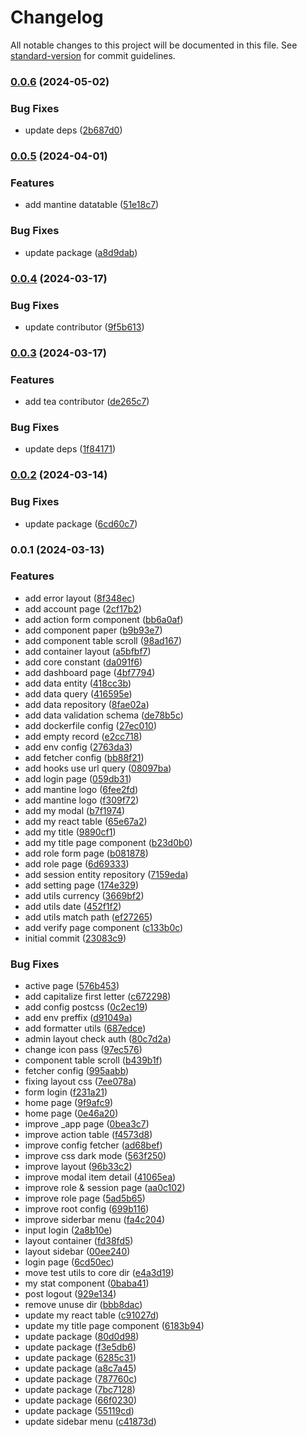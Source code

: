 # Changelog

All notable changes to this project will be documented in this file. See [standard-version](https://github.com/conventional-changelog/standard-version) for commit guidelines.

### [0.0.6](https://github.com/masb0ymas/nextine/compare/v0.0.5...v0.0.6) (2024-05-02)


### Bug Fixes

* update deps ([2b687d0](https://github.com/masb0ymas/nextine/commit/2b687d0d8161b523e83222083aec5bebe907f438))

### [0.0.5](https://github.com/masb0ymas/nextine/compare/v0.0.4...v0.0.5) (2024-04-01)


### Features

* add mantine datatable ([51e18c7](https://github.com/masb0ymas/nextine/commit/51e18c7a13fee27d69c47f73ccff037fee352ef4))


### Bug Fixes

* update package ([a8d9dab](https://github.com/masb0ymas/nextine/commit/a8d9daba59011f571232138a75708688d0f27580))

### [0.0.4](https://github.com/masb0ymas/nextine/compare/v0.0.3...v0.0.4) (2024-03-17)


### Bug Fixes

* update contributor ([9f5b613](https://github.com/masb0ymas/nextine/commit/9f5b6137752cb38751c954c3f0bd44b09099e5e1))

### [0.0.3](https://github.com/masb0ymas/nextine/compare/v0.0.2...v0.0.3) (2024-03-17)


### Features

* add tea contributor ([de265c7](https://github.com/masb0ymas/nextine/commit/de265c781a1bcb0f5769c77968cad44204e97882))


### Bug Fixes

* update deps ([1f84171](https://github.com/masb0ymas/nextine/commit/1f841711f8b4decf926c0bb1e54b2d17cdf50a05))

### [0.0.2](https://github.com/masb0ymas/create-expresso-app/compare/v0.0.1...v0.0.2) (2024-03-14)


### Bug Fixes

* update package ([6cd60c7](https://github.com/masb0ymas/create-expresso-app/commit/6cd60c78b1766942bafe091aaf768fa5c45a424c))

### 0.0.1 (2024-03-13)


### Features

* add  error layout ([8f348ec](https://github.com/masb0ymas/nextine/commit/8f348ec13229c171c59850127203f2783950cef1))
* add account page ([2cf17b2](https://github.com/masb0ymas/nextine/commit/2cf17b29baae29ff8929e045d620515ae02c381f))
* add action form component ([bb6a0af](https://github.com/masb0ymas/nextine/commit/bb6a0af71f2e35b34d66ecda6649b683d68e31bc))
* add component paper ([b9b93e7](https://github.com/masb0ymas/nextine/commit/b9b93e723a683449c2e8c28dda12ac9f666de479))
* add component table scroll ([98ad167](https://github.com/masb0ymas/nextine/commit/98ad1676a2ae199eb23fb263b5a07c823ba4ff7a))
* add container layout ([a5bfbf7](https://github.com/masb0ymas/nextine/commit/a5bfbf7c330fefd437cfb40acee5e23df8dbbd3a))
* add core constant ([da091f6](https://github.com/masb0ymas/nextine/commit/da091f681d934332e9fa934c2f30c3ef6d469b91))
* add dashboard page ([4bf7794](https://github.com/masb0ymas/nextine/commit/4bf7794c121ea1b85730588a7a330c513d75d2ea))
* add data entity ([418cc3b](https://github.com/masb0ymas/nextine/commit/418cc3b661e94e1408d07d9eb6198dab737cbb6e))
* add data query ([416595e](https://github.com/masb0ymas/nextine/commit/416595e83d13f504bb7c75efb835c39a835ffb04))
* add data repository ([8fae02a](https://github.com/masb0ymas/nextine/commit/8fae02a85878ddce18c93d906272174e205de238))
* add data validation schema ([de78b5c](https://github.com/masb0ymas/nextine/commit/de78b5c9bb5c2717c3db7ca32c907d79dbd32939))
* add dockerfile config ([27ec010](https://github.com/masb0ymas/nextine/commit/27ec010f79d4bf2fbd897d0e59ba53ce0b83c185))
* add empty record ([e2cc718](https://github.com/masb0ymas/nextine/commit/e2cc7187af2528d67b983997f02bfc89b2cc2019))
* add env config ([2763da3](https://github.com/masb0ymas/nextine/commit/2763da3309f1a63992c97c51b1e8feaeb4899315))
* add fetcher config ([bb88f21](https://github.com/masb0ymas/nextine/commit/bb88f21e368bff0112333a901f2207ffdf69883d))
* add hooks use url query ([08097ba](https://github.com/masb0ymas/nextine/commit/08097ba154324e7cce2f82690976633107d365a9))
* add login page ([059db31](https://github.com/masb0ymas/nextine/commit/059db31fb4a375d4eced02b6be59c3ae058b8111))
* add mantine logo ([6fee2fd](https://github.com/masb0ymas/nextine/commit/6fee2fd737c8f203821200fffcd6318fb07a3e11))
* add mantine logo ([f309f72](https://github.com/masb0ymas/nextine/commit/f309f72f714efb2abdf7f642d0bb1b1cddf05bf4))
* add my modal ([b7f1974](https://github.com/masb0ymas/nextine/commit/b7f19742cbae002af6757440c79aea655df74047))
* add my react table ([65e67a2](https://github.com/masb0ymas/nextine/commit/65e67a24350f3d737e1f0f501e5c2f6af3e09e5b))
* add my title ([9890cf1](https://github.com/masb0ymas/nextine/commit/9890cf1f93ad022e2d2f5b25659fb17ef1873829))
* add my title page component ([b23d0b0](https://github.com/masb0ymas/nextine/commit/b23d0b0dd0dc3cac2450e4b15bf02a3d4f2f5889))
* add role form page ([b081878](https://github.com/masb0ymas/nextine/commit/b0818786714837d2dd173a752724e8666ecab52c))
* add role page ([6d69333](https://github.com/masb0ymas/nextine/commit/6d693334aaab9b324fcf76df28146a1529f15040))
* add session entity repository ([7159eda](https://github.com/masb0ymas/nextine/commit/7159edaa7a998559777d5adc73696e48220cb330))
* add setting page ([174e329](https://github.com/masb0ymas/nextine/commit/174e32932c534c15e40532694428cebf2e6e8d92))
* add utils currency ([3669bf2](https://github.com/masb0ymas/nextine/commit/3669bf23906323aaa904e2450a7fa94f05af6e71))
* add utils date ([452f1f2](https://github.com/masb0ymas/nextine/commit/452f1f2645021f5fff93d66016c8ee1ade783280))
* add utils match path ([ef27265](https://github.com/masb0ymas/nextine/commit/ef272656745535c91a8ddff294125dc925ecfe54))
* add verify page component ([c133b0c](https://github.com/masb0ymas/nextine/commit/c133b0c0d7295a92d821994c98427bb7495669b8))
* initial commit ([23083c9](https://github.com/masb0ymas/nextine/commit/23083c9a30f9144974909c714cd83bbffeefbff6))


### Bug Fixes

* active page ([576b453](https://github.com/masb0ymas/nextine/commit/576b453c1a5fbaa38fac7344476aeabce789d8b8))
* add capitalize first letter ([c672298](https://github.com/masb0ymas/nextine/commit/c672298e04c67abf23004c2d20b8de245f2e489b))
* add config postcss ([0c2ec19](https://github.com/masb0ymas/nextine/commit/0c2ec19640205d3f56ce1ddaf7cca043e0a6ce7a))
* add env preffix ([d91049a](https://github.com/masb0ymas/nextine/commit/d91049a39bf12c4d0b202693b439bc59ce2a4ec8))
* add formatter utils ([687edce](https://github.com/masb0ymas/nextine/commit/687edcebdc9dec428e94653590f13a65973ed6c6))
* admin layout check auth ([80c7d2a](https://github.com/masb0ymas/nextine/commit/80c7d2a24e5cd49aa52acb7a9584cca9b00d60f0))
* change icon pass ([97ec576](https://github.com/masb0ymas/nextine/commit/97ec5763a2d6581174d1c57278cefb3ad602c949))
* component table scroll ([b439b1f](https://github.com/masb0ymas/nextine/commit/b439b1f305212fb80c539cdf70682dcf45619c28))
* fetcher config ([995aabb](https://github.com/masb0ymas/nextine/commit/995aabb209ce3011f55d1a37d3b649c2fec0c65c))
* fixing layout css ([7ee078a](https://github.com/masb0ymas/nextine/commit/7ee078afd54a99c298a1520f9f33b8e02be504cb))
* form login ([f231a21](https://github.com/masb0ymas/nextine/commit/f231a21a47548e3d0c1e43f1828dd0f62bb187aa))
* home page ([9f9afc9](https://github.com/masb0ymas/nextine/commit/9f9afc9c5eb4a6dccfcf2ad1f64f393c4ac2f879))
* home page ([0e46a20](https://github.com/masb0ymas/nextine/commit/0e46a2012975782e55bc91e71da5f0711f86e5f2))
* improve _app page ([0bea3c7](https://github.com/masb0ymas/nextine/commit/0bea3c71397a82d1d61950a4b3f194bdcd5270a7))
* improve action table ([f4573d8](https://github.com/masb0ymas/nextine/commit/f4573d823ec89e3c777fedfdc4fec38bcaba2433))
* improve config fetcher ([ad68bef](https://github.com/masb0ymas/nextine/commit/ad68bef133735fcd1e7ad2b08e2c93059e16bc91))
* improve css dark mode ([563f250](https://github.com/masb0ymas/nextine/commit/563f2509018c78a2bd47378db7ab19caa663827f))
* improve layout ([96b33c2](https://github.com/masb0ymas/nextine/commit/96b33c2d847d0360cbc7c5fc1d0d84a1fb9fa8d5))
* improve modal item detail ([41065ea](https://github.com/masb0ymas/nextine/commit/41065ea8453e4052e5069796a869ce71295607ab))
* improve role & session page ([aa0c102](https://github.com/masb0ymas/nextine/commit/aa0c102fae9505e13567e95366a5164ab824241a))
* improve role page ([5ad5b65](https://github.com/masb0ymas/nextine/commit/5ad5b658999dcca821bd68d08a8e725f319dd50e))
* improve root config ([699b116](https://github.com/masb0ymas/nextine/commit/699b11673edeaeccb0abf313fe40f6a18d9660e0))
* improve siderbar menu ([fa4c204](https://github.com/masb0ymas/nextine/commit/fa4c204a28fe4f8b0794a2f95b2ccea8d794eb52))
* input login ([2a8b10e](https://github.com/masb0ymas/nextine/commit/2a8b10e9b7f93878441253b53d685d67dc6fa4ce))
* layout container ([fd38fd5](https://github.com/masb0ymas/nextine/commit/fd38fd5e5be6898d179a72289504ca4fd52f8e53))
* layout sidebar ([00ee240](https://github.com/masb0ymas/nextine/commit/00ee24012bf7d3d99807f9ef31fa1f20dec073c5))
* login page ([6cd50ec](https://github.com/masb0ymas/nextine/commit/6cd50ec80735c02dc60e5b0c2c13f0e4076e70ef))
* move test utils to core dir ([e4a3d19](https://github.com/masb0ymas/nextine/commit/e4a3d191b187dbe99f5f4169abc4f4bfc16e00d4))
* my stat component ([0baba41](https://github.com/masb0ymas/nextine/commit/0baba413e615f3e3e2933d787b4f8a6d59cc8dd3))
* post logout ([929e134](https://github.com/masb0ymas/nextine/commit/929e134b09e6bbdaa3f56af1f4ee9a326f4c138d))
* remove unuse dir ([bbb8dac](https://github.com/masb0ymas/nextine/commit/bbb8dacd0b3d0142e7993e43e0d5a0b041f32ceb))
* update my react table ([c91027d](https://github.com/masb0ymas/nextine/commit/c91027d61a2d6e01074fdef890380fb21551717c))
* update my title page component ([6183b94](https://github.com/masb0ymas/nextine/commit/6183b94dd2fc73e8b97f9377d029d7c001e65c64))
* update package ([80d0d98](https://github.com/masb0ymas/nextine/commit/80d0d9843e5f1d3886f857046ed1c55c3c22479d))
* update package ([f3e5db6](https://github.com/masb0ymas/nextine/commit/f3e5db64e3c0463eeb0fadafe136961c0846a16e))
* update package ([6285c31](https://github.com/masb0ymas/nextine/commit/6285c31becb780e3ffec37ebd65c1ce2e9d8dc4f))
* update package ([a8c7a45](https://github.com/masb0ymas/nextine/commit/a8c7a45210d3895f2d249d19fb6526d8a1ba55e3))
* update package ([787760c](https://github.com/masb0ymas/nextine/commit/787760c359695af3275e88b7a80b7e921cf3639a))
* update package ([7bc7128](https://github.com/masb0ymas/nextine/commit/7bc712852e05b32d3cdab6c81ac5d1545bbb7cad))
* update package ([66f0230](https://github.com/masb0ymas/nextine/commit/66f02304e937af26efd6920c752504260a98f9ed))
* update package ([55119cd](https://github.com/masb0ymas/nextine/commit/55119cdd1d1d6c8c56cce985a6107ed49d103981))
* update sidebar menu ([c41873d](https://github.com/masb0ymas/nextine/commit/c41873dda7bfce5626021630adb95017b38c4ed4))
